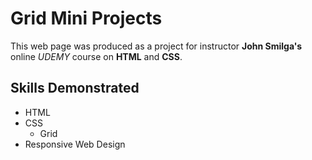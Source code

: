 # Grid Mini Projects

This web page was produced as a project for instructor **John Smilga's** online _UDEMY_ course
on **HTML** and **CSS**.

## Skills Demonstrated

- HTML
- CSS
  - Grid
- Responsive Web Design
